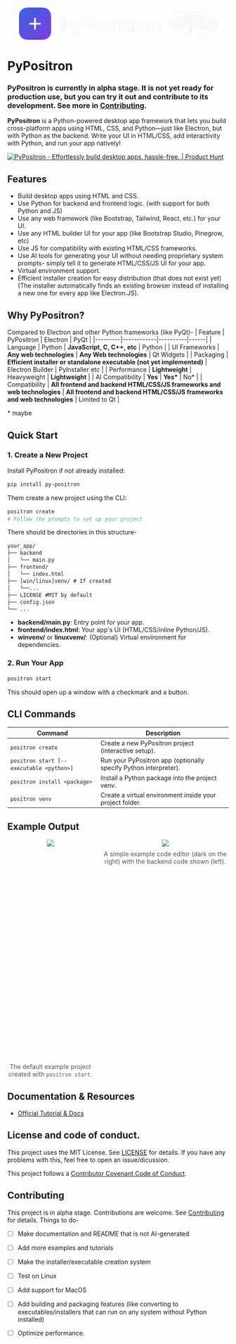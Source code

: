 <p align="center">
<img src="icon_wide.png" alt="PyPositron wordmark" height="75"/>
</p>

# PyPositron
### **PyPositron is currently in alpha stage.** It is not yet ready for production use, but you can try it out and contribute to its development. See more in [Contributing](#contributing).
**PyPositron** is a Python-powered desktop app framework that lets you build cross-platform apps using HTML, CSS, and Python—just like Electron, but with Python as the backend. Write your UI in HTML/CSS, add interactivity with Python, and run your app natively!

<a href="https://www.producthunt.com/products/pypositron?embed=true&utm_source=badge-featured&utm_medium=badge&utm_source=badge-pypositron" target="_blank"><img src="https://api.producthunt.com/widgets/embed-image/v1/featured.svg?post_id=988502&theme=light&t=1752034468845" alt="PyPositron - Effortlessly&#0032;build&#0032;desktop&#0032;apps&#0044;&#0032;hassle&#0045;free&#0046; | Product Hunt" style="width: 250px; height: 54px;" width="250" height="54" /></a>


## Features

- Build desktop apps using HTML and CSS.
- Use Python for backend and frontend logic. (with support for both Python and JS)
- Use any web framework (like Bootstrap, Tailwind, React, etc.) for your UI.
- Use any HTML builder UI for your app (like Bootstrap Studio, Pinegrow, etc)
- Use JS for compatibility with existing HTML/CSS frameworks.
- Use AI tools for generating your UI without needing proprietary system prompts- simply tell it to generate HTML/CSS/JS UI for your app.
- Virtual environment support.
- Efficient installer creation for easy distribution (that does not exist yet)
(The installer automatically finds an existing browser instead of installing a new one for every app like Electron.JS).

## Why PyPositron?
Compared to Electron and other Python frameworks (like PyQt)-
| Feature | PyPositron | Electron | PyQt |
|---------|------------|----------|------|
| Language | Python | **JavaScript, C, C++, etc** | Python |
| UI Frameworks | **Any web technologies** | **Any Web technologies** | Qt Widgets |
| Packaging | **Efficient installer or standalone executable (not yet implemented)** | Electron Builder | PyInstaller etc |
| Performance | **Lightweight** | Heavyweight | **Lightweight** |
| AI Compatibility | **Yes** | **Yes\*** | No\* |
| Compatibility | **All frontend and backend HTML/CSS/JS frameworks and web technologies** | **All frontend and backend HTML/CSS/JS frameworks and web technologies** | Limited to Qt |

\* maybe

## Quick Start

### 1. Create a New Project
Install PyPositron if not already installed:
```bash
pip install py-positron 
```
Them create a new project using the CLI:
```bash
positron create
# Follow the prompts to set up your project
```
There should be directories in this structure-

```
your_app/
├── backend
│   └── main.py
├── frontend/
│   └── index.html
├── [win/linux]venv/ # If created
│   └──...
├── LICENSE #MIT by default
├── config.json
└── ...
```

- **backend/main.py**: Entry point for your app. 
- **frontend/index.html**: Your app's UI (HTML/CSS/inline Python/JS). 
- **winvenv/** or **linuxvenv/**: (Optional) Virtual environment for dependencies.

### 2. Run Your App

```bash
positron start
``` 

This should open up a window with a checkmark and a button.

## CLI Commands

| Command                                  | Description                                                   |
|------------------------------------------|---------------------------------------------------------------|
| `positron create`                        | Create a new PyPositron project (interactive setup).          |
| `positron start [--executable <python>]` | Run your PyPositron app (optionally specify Python interpreter).|
| `positron install <package>`             | Install a Python package into the project venv.               |
| `positron venv`                          | Create a virtual environment inside your project folder.      |

## Example Output

<div style="display: flex; gap: 10px; align-items: flex-start;">
  <div style="display: flex; flex-direction: column; align-items: center;">
    <img src="https://github.com/user-attachments/assets/b6fd6714-bb38-4ef2-82f9-ecc399387d5e" style="height:500px; object-fit: contain;">
    <div style="text-align: center; margin-top: 8px; font-size: 14px; color: #555;">
      The default example project created with <code>positron start</code>.
    </div>
  </div><br><br>
  <div style="display: flex; flex-direction: column; align-items: center;">
    <img src="https://github.com/user-attachments/assets/fa712751-12ca-43c9-b771-e4e07b54cbf5" style=" object-fit: contain;">
    <div style="text-align: center; margin-top: 8px; font-size: 14px; color: #555;">
      A simple example code editor (dark on the right) with the backend code shown (left).
    </div>
  </div>
</div>


## Documentation & Resources

- [Official Tutorial & Docs](https://github.com/itzmetanjim/py-positron/wiki)

## License and code of conduct.

This project uses the MIT License. See [LICENSE](LICENSE) for details. If you have any problems with this, feel free to open an issue/dicussion.

This project follows a [Contributor Covenant Code of Conduct](CODE_OF_CONDUCT.md).


## Contributing
This project is in alpha stage. Contributions are welcome. See [Contributing](CONTRIBUTING.md) for details.
Things to do-
* [ ] Make documentation and README that is not AI-generated
* [ ] Add more examples and tutorials
* [ ] Make the installer/executable creation system
* [ ] Test on Linux
* [ ] Add support for MacOS
* [ ] Add building and packaging features (like converting to executables/installers that can run on any system without Python installed)
* [ ] Optimize performance.

